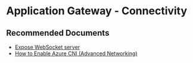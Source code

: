 <properties
    pageTitle="Application Gateway - Connectivity"
    description="Application Gateway - Connectivity"
    service="microsoft.network"
    authors="v-miegge"
    ms.author="mariliu"
    displayOrder=""
    selfHelpType="generic"
    supportTopicIds="32684008"
    resourceTags=""
    productPesIds="15922"
    cloudEnvironments="public"
    articleId="ce34067e-61ad-41ca-88b3-8134937b70df"
/>

# Application Gateway - Connectivity

## **Recommended Documents**

* [Expose WebSocket server](https://docs.microsoft.com/azure/application-gateway/ingress-controller-expose-websocket-server)<br>
* [How to Enable Azure CNI (Advanced Networking)](https://docs.microsoft.com/azure/aks/configure-azure-cni#configure-networking---cli)
